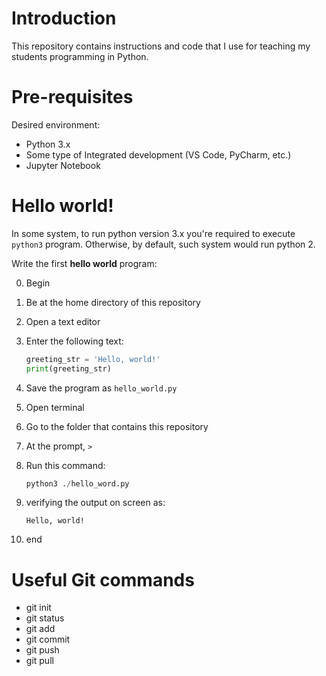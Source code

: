 # Introduction
This repository contains instructions and code that I use for teaching
my students programming in Python.

# Pre-requisites
Desired environment:
- Python 3.x
- Some type of Integrated development (VS Code, PyCharm, etc.)
- Jupyter Notebook

# Hello world!
In some system, to run python version 3.x you're required to execute `python3` 
program. Otherwise, by default, such system would run python 2.

Write the first **hello world** program:

0. Begin
1. Be at the home directory of this repository
2. Open a text editor
3. Enter the following text:

    ```python
    greeting_str = 'Hello, world!'
    print(greeting_str)
    ```
   
4. Save the program as `hello_world.py`
5. Open terminal
6. Go to the folder that contains this repository
7. At the prompt, `>`
8. Run this command:

    ```python
    python3 ./hello_word.py
    ```
9. verifying the output on screen as:
    ```
    Hello, world!
    ```
10. end

# Useful Git commands

- git init
- git status
- git add 
- git commit
- git push
- git pull